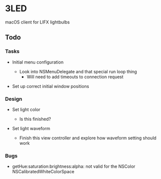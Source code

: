 # 3LED

macOS client for LIFX lightbulbs

## Todo

### Tasks

- Initial menu configuration
    - Look into NSMenuDelegate and that special run loop thing
        - Will need to add timeouts to connection request
    
- Set up correct initial window positions

### Design

- Set light color
    - Is this finished?

- Set light waveform
    - Finish this view controller and explore how waveform setting should work

### Bugs

- getHue:saturation:brightness:alpha: not valid for the NSColor NSCalibratedWhiteColorSpace
